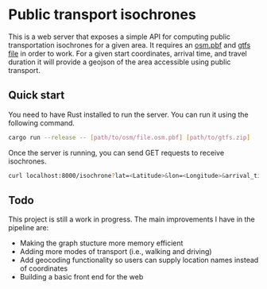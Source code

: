 # Public transport isochrones

This is a web server that exposes a simple API for computing public transportation isochrones for a given area. It requires an [osm.pbf](https://wiki.openstreetmap.org/wiki/PBF_Format) and [gtfs file](https://gtfs.org/) in order to work. For a given start coordinates, arrival time, and travel duration it will provide a geojson of the area accessible using public transport.

## Quick start

You need to have Rust installed to run the server. You can run it using the following command.

```bash
cargo run --release -- [path/to/osm/file.osm.pbf] [path/to/gtfs.zip]
```

Once the server is running, you can send GET requests to receive isochrones.

```bash
curl localhost:8000/isochrone?lat=<Latitude>&lon=<Longitude>&arrival_time=<HH:MM:SS>&duration=<Seconds>
```

## Todo

This project is still a work in progress. The main improvements I have in the pipeline are:
- Making the graph stucture more memory efficient
- Adding more modes of transport (i.e., walking and driving)
- Add geocoding functionality so users can supply location names instead of coordinates
- Building a basic front end for the web
